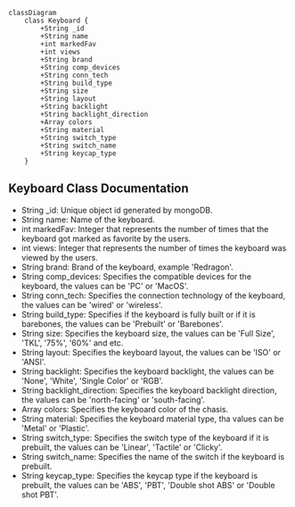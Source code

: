 ```mermaid
classDiagram
    class Keyboard {
        +String _id  
        +String name
        +int markedFav
        +int views
        +String brand
        +String comp_devices
        +String conn_tech 
        +String build_type
        +String size
        +String layout
        +String backlight
        +String backlight_direction
        +Array colors
        +String material
        +String switch_type
        +String switch_name
        +String keycap_type
    }
```

## Keyboard Class Documentation 
* String _id: Unique object id generated by mongoDB.
* String name: Name of the keyboard.
* int markedFav: Integer that represents the number of times that the keyboard got marked as favorite by the users.
* int views: Integer that represents the number of times the keyboard was viewed by the users.
* String brand: Brand of the keyboard, example 'Redragon'.
* String comp_devices: Specifies the compatible devices for the keyboard, the values can be 'PC' or 'MacOS'.
* String conn_tech: Specifies the connection technology of the keyboard, the values can be 'wired' or 'wireless'.
* String build_type: Specifies if the keyboard is fully built or if it is barebones, the values can be 'Prebuilt' or 'Barebones'.
* String size: Specifies the keyboard size, the values can be 'Full Size', 'TKL', '75%', '60%' and etc.
* String layout: Specifies the keyboard layout, the values can be 'ISO' or 'ANSI'.
* String backlight: Specifies the keyboard backlight, the values can be 'None', 'White', 'Single Color' or 'RGB'.
* String backlight_direction: Specifies the keyboard backlight direction, the values can be 'north-facing' or 'south-facing'.
* Array colors: Specifies the keyboard color of the chasis.
* String material: Specifies the keyboard material type, tha values can be 'Metal' or 'Plastic'.
* String switch_type: Specifies the switch type of the keyboard if it is prebuilt, the values can be 'Linear', 'Tactile' or 'Clicky'.
* String switch_name: Specifies the name of the switch if the keyboard is prebuilt.
* String keycap_type: Specifies the keycap type if the keyboard is prebuilt, the values can be 'ABS', 'PBT', 'Double shot ABS' or 'Double shot PBT'.